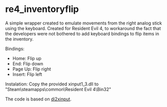 # re4_inventoryflip

A simple wrapper created to emulate movements from the right analog stick using the keyboard.
Created for Resident Evil 4, to workaround the fact that the developers were not bothered to add keyboard bindings to flip items in the inventory.

Bindings:
- Home: Flip up
- End: Flip down
- Page Up: Flip right
- Insert: Flip left

Instalation:
Copy the provided xinput1_3.dll to "Steam\steamapps\common\Resident Evil 4\Bin32"

The code is based on [di2xinput](https://github.com/acceleration3/di2xinput).
